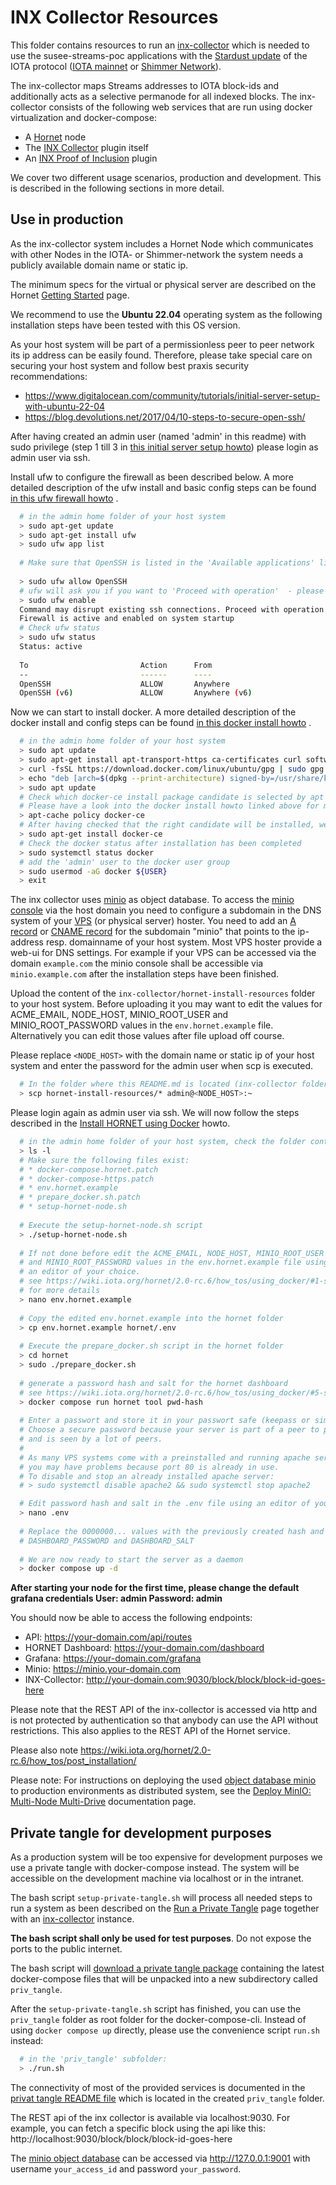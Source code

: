 # INX Collector Resources

This folder contains resources to run an
[inx-collector](https://github.com/teleconsys/inx-collector)
which is needed to use the susee-streams-poc applications with the
[Stardust update](https://wiki.iota.org/learn/protocols/stardust/introduction/) of the IOTA protocol
([IOTA mainnet](https://wiki.iota.org/get-started/introduction/iota/introduction/)
or [Shimmer Network](https://wiki.iota.org/get-started/introduction/shimmer/introduction/)).

The inx-collector maps Streams addresses to IOTA block-ids and additionally acts as a selective
permanode for all indexed blocks. The inx-collector consists of the following web services that
are run using docker virtualization and docker-compose:

* A [Hornet](https://wiki.iota.org/hornet/2.0-rc.6/welcome/) node
* The [INX Collector](https://github.com/teleconsys/inx-collector) plugin itself
* An [INX Proof of Inclusion](https://github.com/iotaledger/inx-poi) plugin

We cover two different usage scenarios, production and development.
This is described in the following sections in more detail.

## Use in production

As the inx-collector system includes a Hornet Node which communicates with other Nodes in the IOTA- or Shimmer-network
the system needs a publicly available domain name or static ip.

The minimum specs for the virtual or physical server are described on the Hornet
[Getting Started](https://wiki.iota.org/hornet/2.0-rc.6/getting_started/) page.

We recommend to use the **Ubuntu 22.04** operating system as the following installation
steps have been tested with this OS version.

As your host system will be part of a permissionless peer to peer network its ip address
can be easily found. Therefore, please take special care on securing your host system
and follow best praxis security recommendations:
* https://www.digitalocean.com/community/tutorials/initial-server-setup-with-ubuntu-22-04
* https://blog.devolutions.net/2017/04/10-steps-to-secure-open-ssh/

After having created an admin user (named 'admin' in this readme) with sudo privilege (step 1 till 3 in 
[this initial server setup howto](https://www.digitalocean.com/community/tutorials/initial-server-setup-with-ubuntu-22-04)) 
please login as admin user via ssh.

Install ufw to configure the firewall as been described below. A more detailed description of the
ufw install and basic config steps can be found
[in this ufw firewall howto](https://www.digitalocean.com/community/tutorials/how-to-set-up-a-firewall-with-ufw-on-ubuntu-22-04)
.

```bash
  # in the admin home folder of your host system
  > sudo apt-get update
  > sudo apt-get install ufw
  > sudo ufw app list
  
  # Make sure that OpenSSH is listed in the 'Available applications' list
  
  > sudo ufw allow OpenSSH
  # ufw will ask you if you want to 'Proceed with operation'  - please press 'y' to proceed 
  > sudo ufw enable
  Command may disrupt existing ssh connections. Proceed with operation (y|n)? y
  Firewall is active and enabled on system startup
  # Check ufw status
  > sudo ufw status
  Status: active
  
  To                         Action      From
  --                         ------      ----
  OpenSSH                    ALLOW       Anywhere                  
  OpenSSH (v6)               ALLOW       Anywhere (v6)
```
Now we can start to install docker. A more detailed description of the
docker install and config steps can be found
[in this docker install howto](https://www.digitalocean.com/community/tutorials/how-to-install-and-use-docker-on-ubuntu-22-04)
.

```bash
  # in the admin home folder of your host system
  > sudo apt update
  > sudo apt-get install apt-transport-https ca-certificates curl software-properties-common
  > curl -fsSL https://download.docker.com/linux/ubuntu/gpg | sudo gpg --dearmor -o /usr/share/keyrings/docker-archive-keyring.gpg
  > echo "deb [arch=$(dpkg --print-architecture) signed-by=/usr/share/keyrings/docker-archive-keyring.gpg] https://download.docker.com/linux/ubuntu $(lsb_release -cs) stable" | sudo tee /etc/apt/sources.list.d/docker.list > /dev/null
  > sudo apt update
  # Check which docker-ce install package candidate is selected by apt for an docker-ce install.
  # Please have a look into the docker install howto linked above for more details.
  > apt-cache policy docker-ce
  # After having checked that the right candidate will be installed, we install docker here
  > sudo apt-get install docker-ce
  # Check the docker status after installation has been completed
  > sudo systemctl status docker
  # add the 'admin' user to the docker user group
  > sudo usermod -aG docker ${USER}
  > exit
```

The inx collector uses [minio](https://min.io) as object database. To access the
[minio console](https://min.io/docs/minio/linux/administration/minio-console.html)
via the host domain you need to configure a subdomain in the DNS system of your
[VPS](https://en.wikipedia.org/wiki/Virtual_private_server) (or physical server)
hoster. You need to add an 
[A record](https://en.wikipedia.org/wiki/List_of_DNS_record_types) or 
[CNAME record](https://en.wikipedia.org/wiki/CNAME_record)
for the subdomain "minio" that points to the ip-address resp. domainname of your host system.
Most VPS hoster provide a web-ui for DNS settings.
For example if your VPS can be accessed via the domain `example.com` the minio console
shall be accessible via `minio.example.com` after the installation steps have been finished.

Upload the content of the `inx-collector/hornet-install-resources` folder to your host system.
Before uploading it you may want to edit the values for ACME_EMAIL, NODE_HOST,
MINIO_ROOT_USER and MINIO_ROOT_PASSWORD values in the `env.hornet.example` file.
Alternatively you can edit those values after file upload off course. 

Please replace `<NODE_HOST>` with the domain name or static ip of your host system and enter the password for the
admin user when scp is executed. 
```bash
  # In the folder where this README.md is located (inx-collector folder)
  > scp hornet-install-resources/* admin@<NODE_HOST>:~
```

Please login again as admin user via ssh. We will now follow the steps described in the
[Install HORNET using Docker](https://wiki.iota.org/hornet/2.0-rc.6/how_tos/using_docker/)
howto.
```bash
  # in the admin home folder of your host system, check the folder content
  > ls -l
  # Make sure the following files exist:
  # * docker-compose.hornet.patch  
  # * docker-compose-https.patch
  # * env.hornet.example  
  # * prepare_docker.sh.patch  
  # * setup-hornet-node.sh
  
  # Execute the setup-hornet-node.sh script
  > ./setup-hornet-node.sh
  
  # If not done before edit the ACME_EMAIL, NODE_HOST, MINIO_ROOT_USER
  # and MINIO_ROOT_PASSWORD values in the env.hornet.example file using
  # an editor of your choice.
  # see https://wiki.iota.org/hornet/2.0-rc.6/how_tos/using_docker/#1-setup-environment
  # for more details
  > nano env.hornet.example
  
  # Copy the edited env.hornet.example into the hornet folder
  > cp env.hornet.example hornet/.env
  
  # Execute the prepare_docker.sh script in the hornet folder
  > cd hornet
  > sudo ./prepare_docker.sh
  
  # generate a password hash and salt for the hornet dashboard
  # see https://wiki.iota.org/hornet/2.0-rc.6/how_tos/using_docker/#5-set-dashboard-credentials  
  > docker compose run hornet tool pwd-hash
  
  # Enter a passwort and store it in your passwort safe (keepass or similar) for later use.
  # Choose a secure password because your server is part of a peer to peer network
  # and is seen by a lot of peers.
  #
  # As many VPS systems come with a preinstalled and running apache server
  # you may have problems because port 80 is already in use.
  # To disable and stop an already installed apache server:
  # > sudo systemctl disable apache2 && sudo systemctl stop apache2

  # Edit password hash and salt in the .env file using an editor of your choice.
  > nano .env
  
  # Replace the 0000000... values with the previously created hash and salt for
  # DASHBOARD_PASSWORD and DASHBOARD_SALT
  
  # We are now ready to start the server as a daemon
  > docker compose up -d
```

**After starting your node for the first time, please change the default 
grafana credentials User: admin Password: admin**

You should now be able to access the following endpoints:

* API: https://your-domain.com/api/routes
* HORNET Dashboard: https://your-domain.com/dashboard
* Grafana: https://your-domain.com/grafana
* Minio: https://minio.your-domain.com
* INX-Collector: http://your-domain.com:9030/block/block/block-id-goes-here

Please note that the REST API of the inx-collector is accessed via http and is not protected
by authentication so that anybody can use the API without restrictions.
This also applies to the REST API of the Hornet service.



















Please also note https://wiki.iota.org/hornet/2.0-rc.6/how_tos/post_installation/












Please note: For instructions on deploying the used
[object database minio](https://min.io)
to production environments as distributed system,
see the [Deploy MinIO: Multi-Node Multi-Drive](https://min.io/docs/minio/linux/operations/install-deploy-manage/deploy-minio-multi-node-multi-drive.html#deploy-minio-distributed)
documentation page.

## Private tangle for development purposes

As a production system will be too expensive for development purposes we use a private tangle
with docker-compose instead. The system will be accessible on the development machine via localhost
or in the intranet.

The bash script `setup-private-tangle.sh` will process all needed steps to run a system as been
described on the [Run a Private Tangle](https://wiki.iota.org/shimmer/hornet/how_tos/private_tangle/)
page together with an [inx-collector](https://github.com/teleconsys/inx-collector) instance.

**The bash script shall only be used for test purposes**. Do not expose the ports
to the public internet.

The bash script will
[download a private tangle package](https://github.com/iotaledger/hornet/releases/download/v2.0.0-rc.6/HORNET-2.0.0-rc.6-private_tangle.tar.gz)
containing the latest docker-compose files that will be unpacked into a new subdirectory called `priv_tangle`.

After the `setup-private-tangle.sh` script has finished,
you can use the `priv_tangle` folder as root folder for the docker-compose-cli. Instead of using `docker compose up`
directly, please use the convenience script `run.sh` instead:

```bash
  # in the 'priv_tangle' subfolder:
  > ./run.sh
```

The connectivity of most of the provided services is documented in the
[privat tangle README file](./priv_tangle/README.md)
which is located in the created `priv_tangle` folder.

The REST api of the inx collector is available via localhost:9030.
For example, you can fetch a specific block using the api like this:
http://localhost:9030/block/block/block-id-goes-here

The [minio object database](https://min.io) can be accessed via http://127.0.0.1:9001
with username `your_access_id` and password `your_password`.